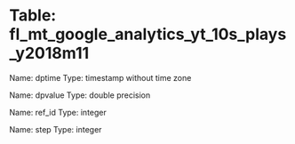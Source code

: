 Table: fl_mt_google_analytics_yt_10s_plays_y2018m11
===================================================

Name: dptime
Type: timestamp without time zone

Name: dpvalue
Type: double precision

Name: ref_id
Type: integer

Name: step
Type: integer

